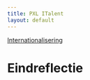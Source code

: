 ```yaml
---
title: PXL ITalent
layout: default
---
```


[Internationalisering](internationalisering.md)

# Eindreflectie